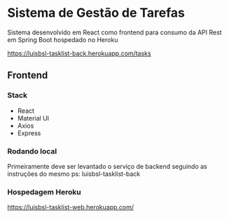 # Sistema de Gestão de Tarefas

Sistema desenvolvido em React como frontend para consumo da API Rest em Spring Boot hospedado no Heroku

https://luisbsl-tasklist-back.herokuapp.com/tasks

## Frontend
### Stack
* React
* Material UI
* Axios
* Express

### Rodando local

Primeiramente deve ser levantado o serviço de backend seguindo as instruções do mesmo
ps: luisbsl-tasklist-back

### Hospedagem Heroku
https://luisbsl-tasklist-web.herokuapp.com/

